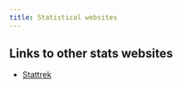 ```yaml
---
title: Statistical websites
---
```


## Links to other stats websites

* [Stattrek](https://stattrek.com/)